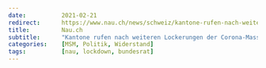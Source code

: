 ```yaml
---
date:          2021-02-21
redirect:      https://www.nau.ch/news/schweiz/kantone-rufen-nach-weiteren-lockerungen-der-corona-massnahmen-65875324
title:         Nau.ch
subtitle:      "Kantone rufen nach weiteren Lockerungen der Corona-Massnahmen"
categories:    [MSM, Politik, Widerstand]
tags:          [nau, lockdown, bundesrat]
---
```

